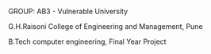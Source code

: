 GROUP: AB3  -  Vulnerable University

G.H.Raisoni College of Engineering and Management, Pune

B.Tech computer engineering, Final Year Project


